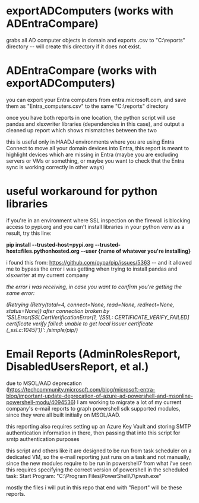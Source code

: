 # **exportADComputers (works with ADEntraCompare)** 

grabs all AD computer objects in domain and exports .csv to "C:\reports" directory -- will create this directory if it does not exist.

# **ADEntraCompare (works with exportADComputers)** 

you can export your Entra computers from entra.microsoft.com, and save them as "Entra_computers.csv" to the same "C:\reports" directory

once you have both reports in one location, the python script will use pandas and xlsxwriter libraries (dependencies in this case), and output a cleaned up report which shows mismatches between the two

this is useful only in HAADJ environments where you are using Entra Connect to move all your domain devices into Entra, this report is meant to highlight devices which are missing in Entra (maybe you are excluding servers or VMs or something, or maybe you want to check that the Entra sync is working correctly in other ways)

# **useful workaround for python libraries**

if you're in an environment where SSL inspection on the firewall is blocking access to pypi.org and you can't install libraries in your python venv as a result, try this line:

**pip install --trusted-host=pypi.org --trusted-host=files.pythonhosted.org --user {name of whatever you're installing}**

i found this from: https://github.com/pypa/pip/issues/5363 -- and it allowed me to bypass the error i was getting when trying to install pandas and xlsxwriter at my current company 

*the error i was receiving, in case you want to confirm you're getting the same error:* 

*(Retrying (Retry(total=4, connect=None, read=None, redirect=None, status=None)) after connection broken by 'SSLError(SSLCertVerificationError(1, '[SSL: CERTIFICATE_VERIFY_FAILED] certificate verify failed: unable to get local issuer certificate (_ssl.c:1045)'))': /simple/pip/)*

# **Email Reports (AdminRolesReport, DisabledUsersReport, et al.)**

due to MSOL/AAD deprecation (https://techcommunity.microsoft.com/blog/microsoft-entra-blog/important-update-deprecation-of-azure-ad-powershell-and-msonline-powershell-modu/4094536) I am working to migrate a lot of my current company's e-mail reports to graph powershell sdk supported modules, since they were all built initially on MSOL/AAD.

this reporting also requires setting up an Azure Key Vault and storing SMTP authentication information in there, then passing that into this script for smtp authentication purposes

this script and others like it are designed to be run from task scheduler on a dedicated VM, so the e-mail reporting just runs on a task and not manually, since the new modules require to be run in powershell7 from what i've seen this requires specifying the correct version of powershell in the scheduled task: Start Program: "C:\Program Files\PowerShell\7\pwsh.exe"

mostly the files i will put in this repo that end with "Report" will be these reports.

